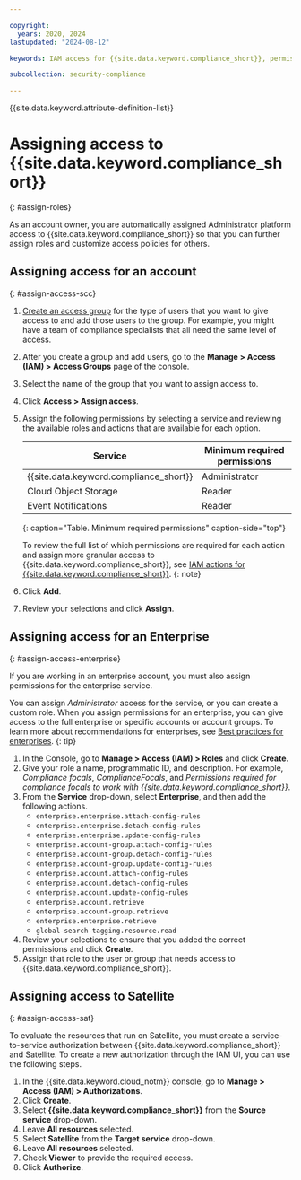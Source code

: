 ```yaml
---

copyright:
  years: 2020, 2024
lastupdated: "2024-08-12"

keywords: IAM access for {{site.data.keyword.compliance_short}}, permissions for {{site.data.keyword.compliance_short}}, identity and access management for {{site.data.keyword.compliance_short}}, roles for {{site.data.keyword.compliance_short}}, actions for {{site.data.keyword.compliance_short}}, assigning access for {{site.data.keyword.compliance_short}}

subcollection: security-compliance

---
```


{{site.data.keyword.attribute-definition-list}}


# Assigning access to {{site.data.keyword.compliance_short}}
{: #assign-roles}

As an account owner, you are automatically assigned Administrator platform access to {{site.data.keyword.compliance_short}} so that you can further assign roles and customize access policies for others.

## Assigning access for an account
{: #assign-access-scc}

1. [Create an access group](/docs/account?topic=account-groups&interface=ui#create_ag) for the type of users that you want to give access to and add those users to the group. For example, you might have a team of compliance specialists that all need the same level of access.
2. After you create a group and add users, go to the **Manage > Access (IAM) > Access Groups** page of the console.
3. Select the name of the group that you want to assign access to.
4. Click **Access > Assign access**.
5. Assign the following permissions by selecting a service and reviewing the available roles and actions that are available for each option.
   
	| Service | Minimum required permissions |
	|---------|----------------------|
	| {{site.data.keyword.compliance_short}} | Administrator |
	| Cloud Object Storage | Reader |
	| Event Notifications | Reader |
	{: caption="Table. Minimum required permissions" caption-side="top"}

	To review the full list of which permissions are required for each action and assign more granular access to {{site.data.keyword.compliance_short}}, see [IAM actions for {{site.data.keyword.compliance_short}}](/docs/security-compliance?topic=security-compliance-access-management).
	{: note}

6. Click **Add**.
7. Review your selections and click **Assign**.



## Assigning access for an Enterprise
{: #assign-access-enterprise}

If you are working in an enterprise account, you must also assign permissions for the enterprise service. 

You can assign *Administrator* access for the service, or you can create a custom role. When you assign permissions for an enterprise, you can give access to the full enterprise or specific accounts or account groups. To learn more about recommendations for enterprises, see [Best practices for enterprises](/docs/security-compliance?topic=security-compliance-best-practices#bp-enterprise).
{: tip}

1. In the Console, go to **Manage > Access (IAM) > Roles** and click **Create**.
2. Give your role a name, programmatic ID, and description. For example, *Compliance focals*, *ComplianceFocals*, and *Permissions required for compliance focals to work with {{site.data.keyword.compliance_short}}*.
3. From the **Service** drop-down, select **Enterprise**, and then add the following actions.
	* `enterprise.enterprise.attach-config-rules`
	* `enterprise.enterprise.detach-config-rules`
	* `enterprise.enterprise.update-config-rules`
	* `enterprise.account-group.attach-config-rules`
	* `enterprise.account-group.detach-config-rules`
	* `enterprise.account-group.update-config-rules`
	* `enterprise.account.attach-config-rules`
	* `enterprise.account.detach-config-rules`
	* `enterprise.account.update-config-rules`
	* `enterprise.account.retrieve`
	* `enterprise.account-group.retrieve`
	* `enterprise.enterprise.retrieve`
	* `global-search-tagging.resource.read`
4. Review your selections to ensure that you added the correct permissions and click **Create**.
5. Assign that role to the user or group that needs access to {{site.data.keyword.compliance_short}}.




## Assigning access to Satellite
{: #assign-access-sat}

To evaluate the resources that run on Satellite, you must create a service-to-service authorization between {{site.data.keyword.compliance_short}} and Satellite. To create a new authorization through the IAM UI, you can use the following steps.

1. In the {{site.data.keyword.cloud_notm}} console, go to **Manage > Access (IAM) > Authorizations**.
2. Click **Create**.
3. Select **{{site.data.keyword.compliance_short}}** from the **Source service** drop-down.
4. Leave **All resources** selected.
5. Select **Satellite** from the **Target service** drop-down.
6. Leave **All resources** selected.
7. Check **Viewer** to provide the required access.
8. Click **Authorize**.




